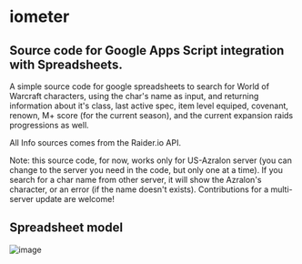 # iometer
## Source code for Google Apps Script integration with Spreadsheets.

A simple source code for google spreadsheets to search for World of Warcraft characters, using the char's name as input, and returning information about it's class, last active spec, item level equiped, covenant, renown, M+ score (for the current season), and the current expansion raids progressions as well.

All Info sources comes from the Raider.io API.

Note: this source code, for now, works only for US-Azralon server (you can change to the server you need in the code, but only one at a time). If you search for a char name from other server, it will show the Azralon's character, or an error (if the name doesn't exists).
Contributions for a multi-server update are welcome!

## Spreadsheet model
![image](https://user-images.githubusercontent.com/89108352/141604132-8710cdfb-79e6-4fcb-a866-a419dfe381a6.png)
